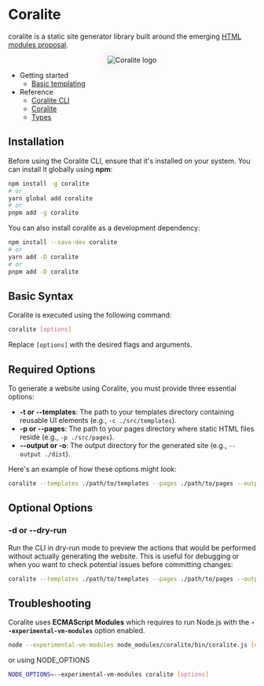 # Coralite

coralite is a static site generator library built around the emerging [HTML modules proposal](https://github.com/WICG/webcomponents/blob/gh-pages/proposals/html-modules-explainer.md).

<p style="text-align:center;">
  <img src="https://codeberg.org/tjdavid/coralite/media/branch/main/docs/images/logo.png" alt="Coralite logo" style="max-width: 100%; width: auto;filter: drop-shadow(rgba(0,0,0,0.2) 0px 0px 0.75rem)">
</p>

- Getting started
  - [Basic templating](./docs/basic-templating.md)
- Reference
  - [Coralite CLI](./docs/coralite-cli.md)
  - [Coralite](./docs/coralite.md)
  - [Types](./docs/types.md)

## Installation

Before using the Coralite CLI, ensure that it's installed on your system. You can install it globally using **npm**:

```bash
npm install -g coralite
# or
yarn global add coralite
# or
pnpm add -g coralite
```

You can also install coralite as a development dependency:

```bash
npm install --save-dev coralite
# or
yarn add -D coralite
# or
pnpm add -D coralite
```

## Basic Syntax

Coralite is executed using the following command:

```bash
coralite [options]
```

Replace `[options]` with the desired flags and arguments.

## Required Options

To generate a website using Coralite, you must provide three essential options:

- **-t or --templates**: The path to your templates directory containing reusable UI elements (e.g., `-c ./src/templates`).
- **-p or --pages**: The path to your pages directory where static HTML files reside (e.g., `-p ./src/pages`).
- **--output or -o**: The output directory for the generated site (e.g., `--output ./dist`).

Here's an example of how these options might look:

```bash
coralite --templates ./path/to/templates --pages ./path/to/pages --output ./dist
```

## Optional Options

### -d or --dry-run

Run the CLI in dry-run mode to preview the actions that would be performed without actually generating the website. This is useful for debugging or when you want to check potential issues before committing changes:

```bash
coralite --templates ./path/to/templates --pages ./path/to/pages --output ./dist --dry-run
```

## Troubleshooting


Coralite uses **ECMAScript Modules** which requires to run Node.js with the **`--experimental-vm-modules`** option enabled.

```bash
node --experimental-vm-modules node_modules/coralite/bin/coralite.js [options]
```

or using NODE_OPTIONS

```bash
NODE_OPTIONS=--experimental-vm-modules coralite [options]
```
